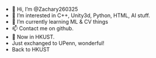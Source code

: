 - 👋 Hi, I’m @Zachary260325
- 👀 I’m interested in C++, Unity3d, Python, HTML, AI stuff.
- 🌱 I’m currently learning ML & CV things
- 📫 Contact me on github.
- 📍 Now in HKUST.
- Just exchanged to UPenn, wonderful!
- Back to HKUST
<!---
Zachary260325/Zachary260325 is a ✨ special ✨ repository because its `README.md` (this file) appears on your GitHub profile.
You can click the Preview link to take a look at your changes.
--->
